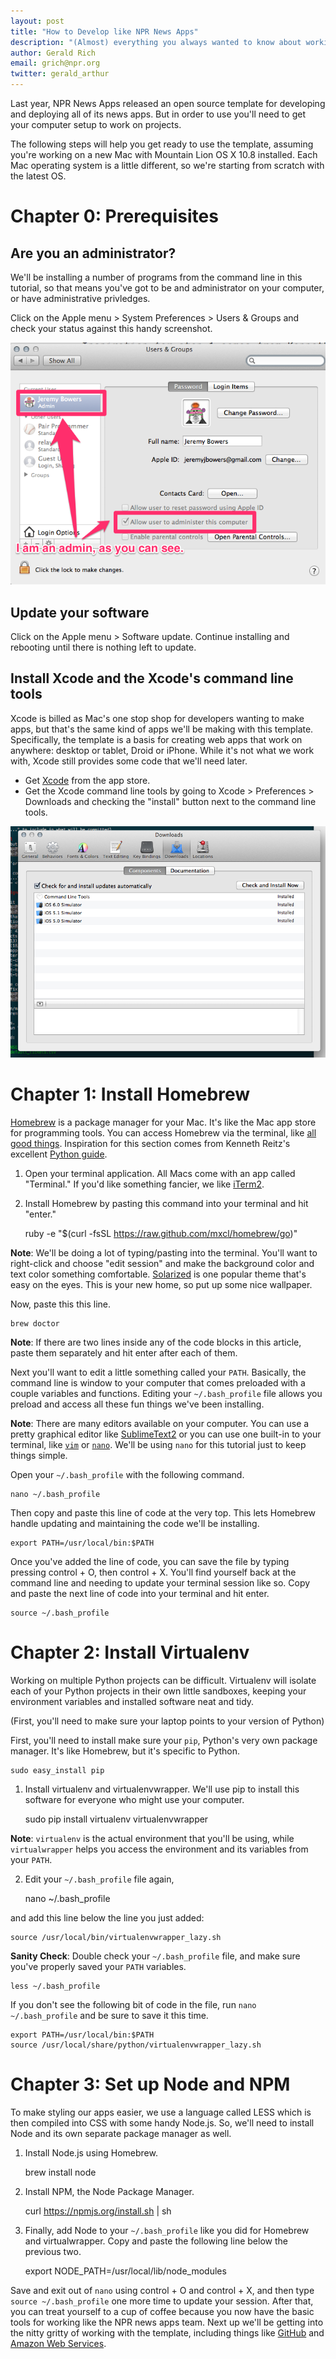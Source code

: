```yaml
---
layout: post
title: "How to Develop like NPR News Apps"
description: "(Almost) everything you always wanted to know about working from the command line, but were too afraid to ask"
author: Gerald Rich
email: grich@npr.org
twitter: gerald_arthur
---
```


Last year, NPR News Apps released an open source template for developing and deploying all of its news apps. But in order to use you'll need to get your computer setup to work on projects.

The following steps will help you get ready to use the template, assuming you're working on a new Mac with Mountain Lion OS X 10.8 installed. Each Mac operating system is a little different, so we're starting from scratch with the latest OS.

# Chapter 0: Prerequisites
## Are you an administrator?
We'll be installing a number of programs from the command line in this tutorial, so that means you've got to be and administrator on your computer, or have administrative privledges.

Click on the Apple menu > System Preferences > Users & Groups and check your status against this handy screenshot.

![Are you an admin?](/img/c0_admin.png)

## Update your software
Click on the Apple menu > Software update. Continue installing and rebooting until there is nothing left to update.

## Install Xcode and the Xcode's command line tools
Xcode is billed as Mac's one stop shop for developers wanting to make apps, but that's the same kind of apps we'll be making with this template. Specifically, the template is a basis for creating web apps that work on anywhere: desktop or tablet, Droid or iPhone. While it's not what we work with, Xcode still provides some code that we'll need later.

* Get [Xcode](https://developer.apple.com/xcode/) from the app store.
* Get the Xcode command line tools by going to Xcode > Preferences > Downloads and checking the "install" button next to the command line tools.

![Install Xcode's command line tools](/img/c0_xcode.png)

# Chapter 1: Install Homebrew

[Homebrew](http://brew.sh/) is a package manager for your Mac. It's like the Mac app store for programming tools. You can access Homebrew via the terminal, like [all good things](http://www.amazon.com/Beginning-was-Command-Line-Neal-Stephenson/dp/0380815931). Inspiration for this section comes from Kenneth Reitz's excellent [Python guide](http://docs.python-guide.org/en/latest/starting/install/osx.html).

1. Open your terminal application. All Macs come with an app called "Terminal." If you'd like something fancier, we like [iTerm2](http://iterm2.com/downloads/stable/iTerm2_v1_0_0.zip).
1. Install Homebrew by pasting this command into your terminal and hit "enter."

	ruby -e "$(curl -fsSL https://raw.github.com/mxcl/homebrew/go)"

**Note**: We'll be doing a lot of typing/pasting into the terminal. You'll want to right-click and choose "edit session" and make the background color and text color something comfortable. [Solarized](http://ethanschoonover.com/solarized) is one popular theme that's easy on the eyes. This is your new home, so put up some nice wallpaper.

Now, paste this this line.

	brew doctor

**Note**: If there are two lines inside any of the code blocks in this article, paste them separately and hit enter after each of them.

Next you'll want to edit a little something called your `PATH`. Basically, the command line is window to your computer that comes preloaded with a couple variables and functions. Editing your `~/.bash_profile` file allows you preload and access all these fun things we've been installing.

**Note**: There are many editors available on your computer. You can use a pretty graphical editor like [SublimeText2](http://c758482.r82.cf2.rackcdn.com/Sublime%20Text%202.0.1.dmg) or you can use one built-in to your terminal, like [`vim`](http://www.vim.org/docs.php) or [`nano`](http://www.nano-editor.org/dist/v2.2/nano.html). We'll be using `nano` for this tutorial just to keep things simple.

Open your `~/.bash_profile` with the following command.

	nano ~/.bash_profile

Then copy and paste this line of code at the very top. This lets Homebrew handle updating and maintaining the code we'll be installing.

	export PATH=/usr/local/bin:$PATH

Once you've added the line of code, you can save the file by typing pressing control + O, then control + X. You'll find yourself back at the command line and needing to update your terminal session like so. Copy and paste the next line of code into your terminal and hit enter.

	source ~/.bash_profile

# Chapter 2: Install Virtualenv

Working on multiple Python projects can be difficult. Virtualenv will isolate each of your Python projects in their own little sandboxes, keeping your environment variables and installed software neat and tidy.

(First, you'll need to make sure your laptop points to your version of Python)

First, you'll need to install make sure your `pip`, Python's very own package manager. It's like Homebrew, but it's specific to Python.

	sudo easy_install pip

1. Install virtualenv and virtualenvwrapper. We'll use pip to install this software for everyone who might use your computer.

	sudo pip install virtualenv virtualenvwrapper

**Note**: `virtualenv` is the actual environment that you'll be using, while `virtualwrapper` helps you access the environment and its variables from your `PATH`.

2. Edit your `~/.bash_profile` file again,

	nano ~/.bash_profile

and add this line below the line you just added:

	source /usr/local/bin/virtualenvwrapper_lazy.sh

**Sanity Check**: Double check your `~/.bash_profile` file, and make sure you've properly saved your `PATH` variables.

	less ~/.bash_profile

If you don't see the following bit of code in the file, run `nano ~/.bash_profile` and be sure to save it this time.

	export PATH=/usr/local/bin:$PATH
	source /usr/local/share/python/virtualenvwrapper_lazy.sh

# Chapter 3: Set up Node and NPM
To make styling our apps easier, we use a language called LESS which is then compiled into CSS with some handy Node.js. So, we'll need to install Node and its own separate package manager as well.

1. Install Node.js using Homebrew.

	brew install node

2. Install NPM, the Node Package Manager.

	curl https://npmjs.org/install.sh | sh

3. Finally, add Node to your `~/.bash_profile` like you did for Homebrew and virtualwrapper. Copy and paste the following line below the previous two.

	export NODE_PATH=/usr/local/lib/node_modules

Save and exit out of `nano` using control + O and control + X, and then type `source ~/.bash_profile` one more time to update your session. After that, you can treat yourself to a cup of coffee because you now have the basic tools for working like the NPR news apps team. Next up we'll be getting into the nitty gritty of working with the template, including things like [GitHub](https://help.github.com/articles/set-up-git) and [Amazon Web Services](http://aws.amazon.com/).
